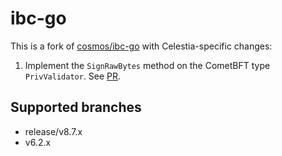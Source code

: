 # ibc-go

This is a fork of [cosmos/ibc-go](https://github.com/cosmos/ibc-go) with Celestia-specific changes:
1. Implement the `SignRawBytes` method on the CometBFT type `PrivValidator`. See [PR](https://github.com/celestiaorg/ibc-go/pull/7).

## Supported branches
- release/v8.7.x
- v6.2.x
